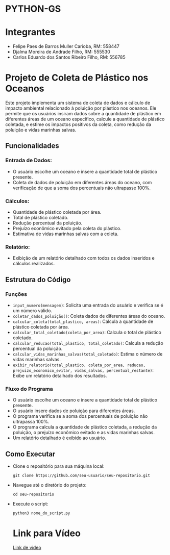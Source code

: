 # PYTHON-GS

# Integrantes
- Felipe Paes de Barros Muller Carioba, RM: 558447
- Djalma Moreira de Andrade Filho, RM: 555530
- Carlos Eduardo dos Santos Ribeiro Filho, RM: 556785


# Projeto de Coleta de Plástico nos Oceanos

Este projeto implementa um sistema de coleta de dados e cálculo de impacto ambiental relacionado à poluição por plástico nos oceanos. Ele permite que os usuários insiram dados sobre a quantidade de plástico em diferentes áreas de um oceano específico, calcule a quantidade de plástico coletada, e estime os impactos positivos da coleta, como redução da poluição e vidas marinhas salvas.

## Funcionalidades

### Entrada de Dados:

- O usuário escolhe um oceano e insere a quantidade total de plástico presente.
- Coleta de dados de poluição em diferentes áreas do oceano, com verificação de que a soma dos percentuais não ultrapasse 100%.

### Cálculos:

- Quantidade de plástico coletada por área.
- Total de plástico coletado.
- Redução percentual da poluição.
- Prejuízo econômico evitado pela coleta do plástico.
- Estimativa de vidas marinhas salvas com a coleta.

### Relatório:

- Exibição de um relatório detalhado com todos os dados inseridos e cálculos realizados.

## Estrutura do Código

### Funções

- `input_numero(mensagem)`: Solicita uma entrada do usuário e verifica se é um número válido.
- `coletar_dados_poluição()`: Coleta dados de diferentes áreas do oceano.
- `calcular_coleta(total_plastico, areas)`: Calcula a quantidade de plástico coletada por área.
- `calcular_total_coletado(coleta_por_area)`: Calcula o total de plástico coletado.
- `calcular_reducao(total_plastico, total_coletado)`: Calcula a redução percentual da poluição.
- `calcular_vidas_marinhas_salvas(total_coletado)`: Estima o número de vidas marinhas salvas.
- `exibir_relatorio(total_plastico, coleta_por_area, reducao, prejuizo_economico_evitar, vidas_salvas, percentual_restante)`: Exibe um relatório detalhado dos resultados.

### Fluxo do Programa

- O usuário escolhe um oceano e insere a quantidade total de plástico presente.
- O usuário insere dados de poluição para diferentes áreas.
- O programa verifica se a soma dos percentuais de poluição não ultrapassa 100%.
- O programa calcula a quantidade de plástico coletada, a redução da poluição, o prejuízo econômico evitado e as vidas marinhas salvas.
- Um relatório detalhado é exibido ao usuário.

## Como Executar

- Clone o repositório para sua máquina local:
  ```
  git clone https://github.com/seu-usuario/seu-repositorio.git
  ```
- Navegue até o diretório do projeto:
  ```
  cd seu-repositorio
  ```
- Execute o script:
  ```
  python3 nome_do_script.py
  ```

  # Link para Vídeo
  [Link de vídeo](https://youtu.be/dY5a0ibYKrQ)

